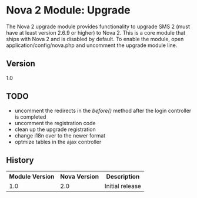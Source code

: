 # Nova 2 Module: Upgrade

The Nova 2 upgrade module provides functionality to upgrade SMS 2 (must have at least version 2.6.9 or higher) to Nova 2. This is a core module that ships with Nova 2 and is disabled by default. To enable the module, open application/config/nova.php and uncomment the upgrade module line.

## Version

1.0

## TODO

* uncomment the redirects in the _before()_ method after the login controller is completed
* uncomment the registration code
* clean up the upgrade registration
* change i18n over to the newer format
* optmize tables in the ajax controller

## History

<table>
	<tr>
		<th>Module Version</th><th>Nova Version</th><th>Description</th>
	</tr>
	<tr>
		<td>1.0</td><td>2.0</td><td>Initial release</td>
	</tr>
</table>